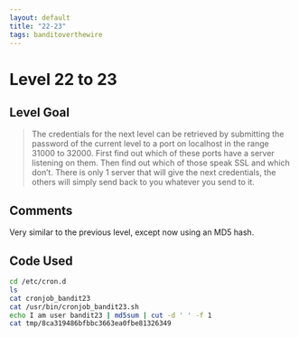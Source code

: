 ```yaml
---
layout: default
title: "22-23"
tags: banditoverthewire
---
```


# Level 22 to 23

## Level Goal
> The credentials for the next level can be retrieved by submitting the password of the current level to a port on localhost in the range 31000 to 32000. First find out which of these ports have a server listening on them. Then find out which of those speak SSL and which don’t. There is only 1 server that will give the next credentials, the others will simply send back to you whatever you send to it.

## Comments
Very similar to the previous level, except now using an MD5 hash.

Code Used
------
```bash
cd /etc/cron.d
ls
cat cronjob_bandit23
cat /usr/bin/cronjob_bandit23.sh
echo I am user bandit23 | md5sum | cut -d ' ' -f 1
cat tmp/8ca319486bfbbc3663ea0fbe81326349
```
